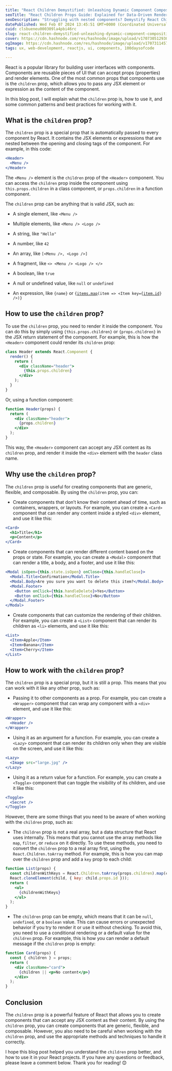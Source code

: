 ```yaml
---
title: "React Children Demystified: Unleashing Dynamic Component Composition"
seoTitle: "React Children Props Guide: Explained for Data-Driven Rendering & JSX"
seoDescription: "Struggling with nested components? Demystify React Children Props & learn how to render dynamic UIs based on data & JSX patterns. Discover best practices &"
datePublished: Wed Feb 07 2024 13:45:51 GMT+0000 (Coordinated Universal Time)
cuid: clsbueneu000309la4pbi46rc
slug: react-children-demystified-unleashing-dynamic-component-composition
cover: https://cdn.hashnode.com/res/hashnode/image/upload/v1707305129300/e21aa450-10aa-431d-b10e-d0fcae791ccc.png
ogImage: https://cdn.hashnode.com/res/hashnode/image/upload/v1707311457324/c8332f22-5baf-4428-b313-901994f854ef.png
tags: ux, web-development, reactjs, ui, components, 100daysofcode

---
```


React is a popular library for building user interfaces with components. Components are reusable pieces of UI that can accept props (properties) and render elements. One of the most common props that components use is the `children` prop, which allows you to pass any JSX element or expression as the content of the component.

In this blog post, I will explain what the `children` prop is, how to use it, and some common patterns and best practices for working with it.

## What is the `children` prop?

The `children` prop is a special prop that is automatically passed to every component by React. It contains the JSX elements or expressions that are nested between the opening and closing tags of the component. For example, in this code:

```jsx
<Header>
  <Menu />
</Header>
```

The `<Menu />` element is the `children` prop of the `<Header>` component. You can access the `children` prop inside the component using `this.props.children` in a class component, or `props.children` in a function component.

The `children` prop can be anything that is valid JSX, such as:

* A single element, like `<Menu />`
    
* Multiple elements, like `<Menu /> <Logo />`
    
* A string, like `"Hello"`
    
* A number, like `42`
    
* An array, like `[<Menu />, <Logo />]`
    
* A fragment, like `<> <Menu /> <Logo /> </>`
    
* A boolean, like `true`
    
* A null or undefined value, like `null` or `undefined`
    
* An expression, like `{name}` or `{`[`items.map`](http://items.map)`(item => <Item key={`[`item.id`](http://item.id)`} />)}`
    

## How to use the `children` prop?

To use the `children` prop, you need to render it inside the component. You can do this by simply using `{this.props.children}` or `{props.children}` in the JSX return statement of the component. For example, this is how the `<Header>` component could render its `children` prop:

```jsx
class Header extends React.Component {
  render() {
    return (
      <div className="header">
        {this.props.children}
      </div>
    );
  }
}
```

Or, using a function component:

```jsx
function Header(props) {
  return (
    <div className="header">
      {props.children}
    </div>
  );
}
```

This way, the `<Header>` component can accept any JSX content as its `children` prop, and render it inside the `<div>` element with the `header` class name.

## Why use the `children` prop?

The `children` prop is useful for creating components that are generic, flexible, and composable. By using the `children` prop, you can:

* Create components that don’t know their content ahead of time, such as containers, wrappers, or layouts. For example, you can create a `<Card>` component that can render any content inside a styled `<div>` element, and use it like this:
    

```jsx
<Card>
  <h1>Title</h1>
  <p>Content</p>
</Card>
```

* Create components that can render different content based on the props or state. For example, you can create a `<Modal>` component that can render a title, a body, and a footer, and use it like this:
    

```jsx
<Modal isOpen={this.state.isOpen} onClose={this.handleClose}>
  <Modal.Title>Confirmation</Modal.Title>
  <Modal.Body>Are you sure you want to delete this item?</Modal.Body>
  <Modal.Footer>
    <Button onClick={this.handleDelete}>Yes</Button>
    <Button onClick={this.handleClose}>No</Button>
  </Modal.Footer>
</Modal>
```

* Create components that can customize the rendering of their children. For example, you can create a `<List>` component that can render its children as `<li>` elements, and use it like this:
    

```jsx
<List>
  <Item>Apple</Item>
  <Item>Banana</Item>
  <Item>Cherry</Item>
</List>
```

## How to work with the `children` prop?

The `children` prop is a special prop, but it is still a prop. This means that you can work with it like any other prop, such as:

* Passing it to other components as a prop. For example, you can create a `<Wrapper>` component that can wrap any component with a `<div>` element, and use it like this:
    

```jsx
<Wrapper>
  <Header />
</Wrapper>
```

* Using it as an argument for a function. For example, you can create a `<Lazy>` component that can render its children only when they are visible on the screen, and use it like this:
    

```jsx
<Lazy>
  <Image src="large.jpg" />
</Lazy>
```

* Using it as a return value for a function. For example, you can create a `<Toggle>` component that can toggle the visibility of its children, and use it like this:
    

```jsx
<Toggle>
  <Secret />
</Toggle>
```

However, there are some things that you need to be aware of when working with the `children` prop, such as:

* The `children` prop is not a real array, but a data structure that React uses internally. This means that you cannot use the array methods like `map`, `filter`, or `reduce` on it directly. To use these methods, you need to convert the `children` prop to a real array first, using the `React.Children.toArray` method. For example, this is how you can map over the `children` prop and add a `key` prop to each child:
    

```jsx
function List(props) {
  const childrenWithKeys = React.Children.toArray(props.children).map(child => 
  React.cloneElement(child, { key: child.props.id }));
  return (
    <ul>
      {childrenWithKeys}
    </ul>
  );
}
```

* The `children` prop can be empty, which means that it can be `null`, `undefined`, or a `boolean` value. This can cause errors or unexpected behavior if you try to render it or use it without checking. To avoid this, you need to use a conditional rendering or a default value for the `children` prop. For example, this is how you can render a default message if the `children` prop is empty:
    

```jsx
function Card(props) {
  const { children } = props;
  return (
    <div className="card">
      {children || <p>No content</p>}
    </div>
  );
}
```

## Conclusion

The `children` prop is a powerful feature of React that allows you to create components that can accept any JSX content as their content. By using the `children` prop, you can create components that are generic, flexible, and composable. However, you also need to be careful when working with the `children` prop, and use the appropriate methods and techniques to handle it correctly.

I hope this blog post helped you understand the `children` prop better, and how to use it in your React projects. If you have any questions or feedback, please leave a comment below. Thank you for reading! 😊